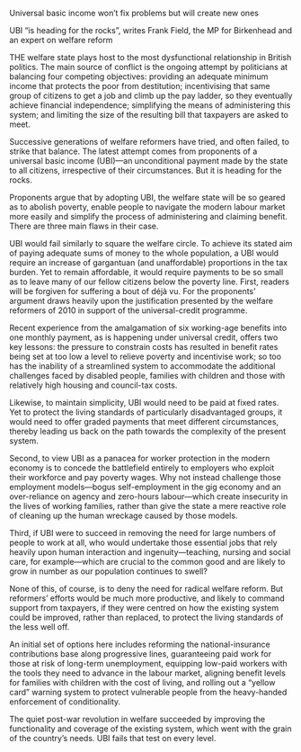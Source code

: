 Universal basic income won’t fix problems but will create new ones

UBI “is heading for the rocks”, writes Frank Field, the MP for Birkenhead and an expert on welfare reform

THE welfare state plays host to the most dysfunctional relationship in British politics. The main source of conflict is the ongoing attempt by politicians at balancing four competing objectives: providing an adequate minimum income that protects the poor from destitution; incentivising that same group of citizens to get a job and climb up the pay ladder, so they eventually achieve financial independence; simplifying the means of administering this system; and limiting the size of the resulting bill that taxpayers are asked to meet. 

Successive generations of welfare reformers have tried, and often failed, to strike that balance. The latest attempt comes from proponents of a universal basic income (UBI)—an unconditional payment made by the state to all citizens, irrespective of their circumstances. But it is heading for the rocks. 

Proponents argue that by adopting UBI, the welfare state will be so geared as to abolish poverty, enable people to navigate the modern labour market more easily and simplify the process of administering and claiming benefit. There are three main flaws in their case. 

UBI would fail similarly to square the welfare circle. To achieve its stated aim of paying adequate sums of money to the whole population, a UBI would require an increase of gargantuan (and unaffordable) proportions in the tax burden. Yet to remain affordable, it would require payments to be so small as to leave many of our fellow citizens below the poverty line. First, readers will be forgiven for suffering a bout of déjà vu. For the proponents’ argument draws heavily upon the justification presented by the welfare reformers of 2010 in support of the universal-credit programme. 

Recent experience from the amalgamation of six working-age benefits into one monthly payment, as is happening under universal credit, offers two key lessons: the pressure to constrain costs has resulted in benefit rates being set at too low a level to relieve poverty and incentivise work; so too has the inability of a streamlined system to accommodate the additional challenges faced by disabled people, families with children and those with relatively high housing and council-tax costs.   

Likewise, to maintain simplicity, UBI would need to be paid at fixed rates. Yet to protect the living standards of particularly disadvantaged groups, it would need to offer graded payments that meet different circumstances, thereby leading us back on the path towards the complexity of the present system. 

Second, to view UBI as a panacea for worker protection in the modern economy is to concede the battlefield entirely to employers who exploit their workforce and pay poverty wages. Why not instead challenge those employment models—bogus self-employment in the gig economy and an over-reliance on agency and zero-hours labour—which create insecurity in the lives of working families, rather than give the state a mere reactive role of cleaning up the human wreckage caused by those models. 

Third, if UBI were to succeed in removing the need for large numbers of people to work at all, who would undertake those essential jobs that rely heavily upon human interaction and ingenuity—teaching, nursing and social care, for example—which are crucial to the common good and are likely to grow in number as our population continues to swell?

None of this, of course, is to deny the need for radical welfare reform. But reformers’ efforts would be much more productive, and likely to command support from taxpayers, if they were centred on how the existing system could be improved, rather than replaced, to protect the living standards of the less well off.

An initial set of options here includes reforming the national-insurance contributions base along progressive lines, guaranteeing paid work for those at risk of long-term unemployment, equipping low-paid workers with the tools they need to advance in the labour market, aligning benefit levels for families with children with the cost of living, and rolling out a “yellow card” warning system to protect vulnerable people from the heavy-handed enforcement of conditionality.

The quiet post-war revolution in welfare succeeded by improving the functionality and coverage of the existing system, which went with the grain of the country’s needs. UBI fails that test on every level.